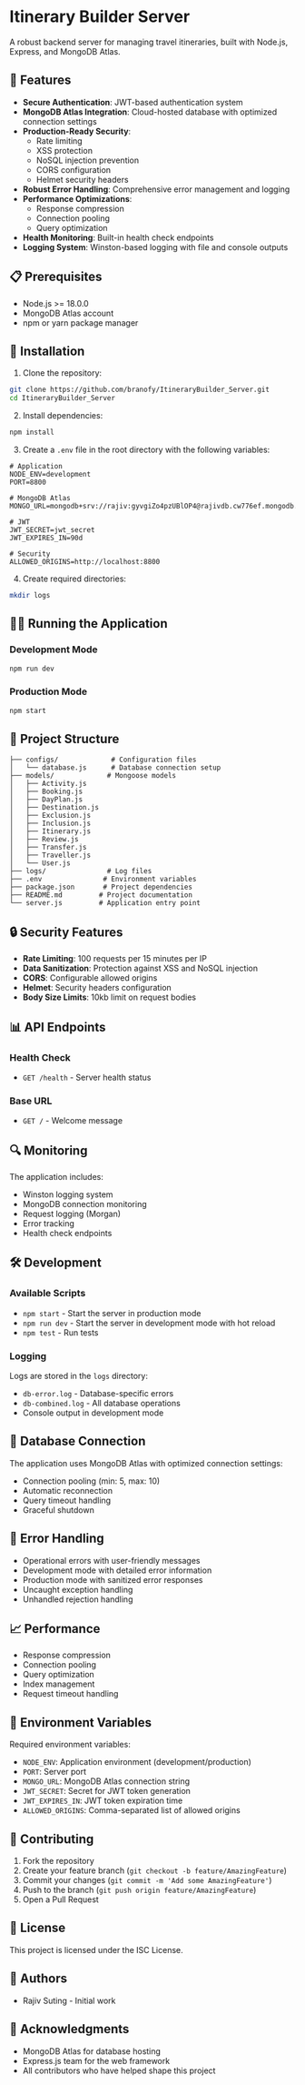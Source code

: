 # Itinerary Builder Server

A robust backend server for managing travel itineraries, built with Node.js, Express, and MongoDB Atlas.

## 🚀 Features

- **Secure Authentication**: JWT-based authentication system
- **MongoDB Atlas Integration**: Cloud-hosted database with optimized connection settings
- **Production-Ready Security**:
  - Rate limiting
  - XSS protection
  - NoSQL injection prevention
  - CORS configuration
  - Helmet security headers
- **Robust Error Handling**: Comprehensive error management and logging
- **Performance Optimizations**:
  - Response compression
  - Connection pooling
  - Query optimization
- **Health Monitoring**: Built-in health check endpoints
- **Logging System**: Winston-based logging with file and console outputs

## 📋 Prerequisites

- Node.js >= 18.0.0
- MongoDB Atlas account
- npm or yarn package manager

## 🔧 Installation

1. Clone the repository:

```bash
git clone https://github.com/branofy/ItineraryBuilder_Server.git
cd ItineraryBuilder_Server
```

2. Install dependencies:

```bash
npm install
```

3. Create a `.env` file in the root directory with the following variables:

```env
# Application
NODE_ENV=development
PORT=8800

# MongoDB Atlas
MONGO_URL=mongodb+srv://rajiv:gyvgiZo4pzUBlOP4@rajivdb.cw776ef.mongodb.net/ItineraryBuilder

# JWT
JWT_SECRET=jwt_secret
JWT_EXPIRES_IN=90d

# Security
ALLOWED_ORIGINS=http://localhost:8800
```

4. Create required directories:

```bash
mkdir logs
```

## 🏃‍♂️ Running the Application

### Development Mode

```bash
npm run dev
```

### Production Mode

```bash
npm start
```

## 📁 Project Structure

```
├── configs/             # Configuration files
│   └── database.js      # Database connection setup
├── models/             # Mongoose models
│   ├── Activity.js
│   ├── Booking.js
│   ├── DayPlan.js
│   ├── Destination.js
│   ├── Exclusion.js
│   ├── Inclusion.js
│   ├── Itinerary.js
│   ├── Review.js
│   ├── Transfer.js
│   ├── Traveller.js
│   └── User.js
├── logs/               # Log files
├── .env               # Environment variables
├── package.json       # Project dependencies
├── README.md         # Project documentation
└── server.js         # Application entry point
```

## 🔒 Security Features

- **Rate Limiting**: 100 requests per 15 minutes per IP
- **Data Sanitization**: Protection against XSS and NoSQL injection
- **CORS**: Configurable allowed origins
- **Helmet**: Security headers configuration
- **Body Size Limits**: 10kb limit on request bodies

## 📊 API Endpoints

### Health Check

- `GET /health` - Server health status

### Base URL

- `GET /` - Welcome message

## 🔍 Monitoring

The application includes:

- Winston logging system
- MongoDB connection monitoring
- Request logging (Morgan)
- Error tracking
- Health check endpoints

## 🛠️ Development

### Available Scripts

- `npm start` - Start the server in production mode
- `npm run dev` - Start the server in development mode with hot reload
- `npm test` - Run tests

### Logging

Logs are stored in the `logs` directory:

- `db-error.log` - Database-specific errors
- `db-combined.log` - All database operations
- Console output in development mode

## 🔄 Database Connection

The application uses MongoDB Atlas with optimized connection settings:

- Connection pooling (min: 5, max: 10)
- Automatic reconnection
- Query timeout handling
- Graceful shutdown

## 🚨 Error Handling

- Operational errors with user-friendly messages
- Development mode with detailed error information
- Production mode with sanitized error responses
- Uncaught exception handling
- Unhandled rejection handling

## 📈 Performance

- Response compression
- Connection pooling
- Query optimization
- Index management
- Request timeout handling

## 🔐 Environment Variables

Required environment variables:

- `NODE_ENV`: Application environment (development/production)
- `PORT`: Server port
- `MONGO_URL`: MongoDB Atlas connection string
- `JWT_SECRET`: Secret for JWT token generation
- `JWT_EXPIRES_IN`: JWT token expiration time
- `ALLOWED_ORIGINS`: Comma-separated list of allowed origins

## 🤝 Contributing

1. Fork the repository
2. Create your feature branch (`git checkout -b feature/AmazingFeature`)
3. Commit your changes (`git commit -m 'Add some AmazingFeature'`)
4. Push to the branch (`git push origin feature/AmazingFeature`)
5. Open a Pull Request

## 📝 License

This project is licensed under the ISC License.

## 👥 Authors

- Rajiv Suting - Initial work

## 🙏 Acknowledgments

- MongoDB Atlas for database hosting
- Express.js team for the web framework
- All contributors who have helped shape this project
